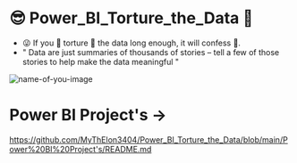 # 😎 Power_BI_Torture_the_Data 🤕
- 😜 If you 🥴 torture 🥴 the data long enough, it will confess 🙏.
- " Data are just summaries of thousands of stories – tell a few of those stories to help make the data meaningful "

![name-of-you-image](https://easycourses.in/filescab/courses/powerbi.jpeg)

# Power BI Project's -> 
https://github.com/MyThElon3404/Power_BI_Torture_the_Data/blob/main/Power%20BI%20Project's/README.md
